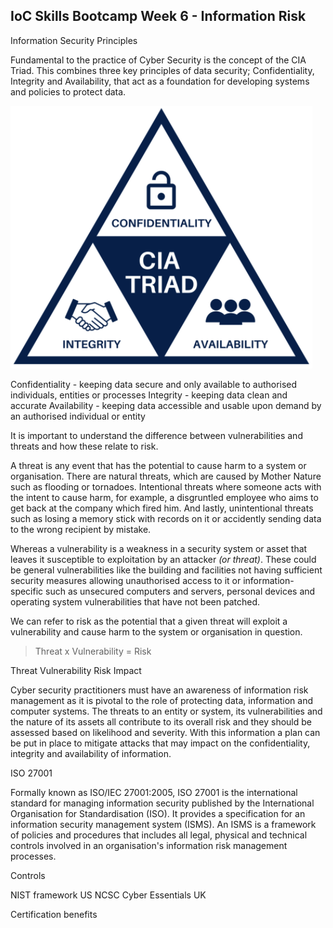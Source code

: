 ## IoC Skills Bootcamp Week 6 - Information Risk

Information Security Principles

Fundamental to the practice of Cyber Security is the concept of the CIA Triad. This combines three key principles of data security; Confidentiality, Integrity and Availability, that act as a foundation for developing systems and policies to protect data.

![CIA](/docs/assets/CIATriad.PNG)

Confidentiality - keeping data secure and only available to authorised individuals, entities or processes
Integrity - keeping data clean and accurate
Availability - keeping data accessible and usable upon demand by an authorised individual or entity

It is important to understand the difference between vulnerabilities and threats and how these relate to risk. 

A threat is any event that has the potential to cause harm to a system or organisation. There are natural threats, which are caused by Mother Nature such as flooding or tornadoes. Intentional threats where someone acts with the intent to cause harm, for example, a disgruntled employee who aims to get back at the company which fired him. And lastly, unintentional threats such as losing a memory stick with records on it or accidently sending data to the wrong recipient by mistake.

Whereas a vulnerability is a weakness in a security system or asset that leaves it susceptible to exploitation by an attacker _(or threat)_. These could be general vulnerabilities like the building and facilities not having sufficient security measures allowing unauthorised access to it or information-specific such as unsecured computers and servers, personal devices and operating system vulnerabilities that have not been patched. 

We can refer to risk as the potential that a given threat will exploit a vulnerability and cause harm to the system or organisation in question.

> Threat x Vulnerability = Risk

Threat
Vulnerability
Risk
Impact

Cyber security practitioners must have an awareness of information risk management as it is pivotal to the role of protecting data, information and computer systems. The threats to an entity or system, its vulnerabilities and the nature of its assets all contribute to its overall risk and they should be assessed based on likelihood and severity. With this information a plan can be put in place to mitigate attacks that may impact on the confidentiality, integrity and availability of information.

ISO 27001

Formally known as ISO/IEC 27001:2005, ISO 27001 is the international standard for managing information security published by the International Organisation for Standardisation (ISO). It provides a specification for an information security management system (ISMS). An ISMS is a framework of policies and procedures that includes all legal, physical and technical controls involved in an organisation's information risk management processes.

Controls

NIST framework US
NCSC Cyber Essentials UK

Certification benefits
